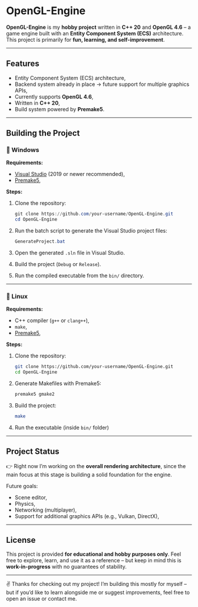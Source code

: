 # OpenGL-Engine

**OpenGL-Engine** is my **hobby project** written in **C++ 20** and **OpenGL 4.6** – a game engine built with an **Entity Component System (ECS)** architecture.  
This project is primarily for **fun, learning, and self-improvement**.  

---

## Features
- Entity Component System (ECS) architecture,
- Backend system already in place → future support for multiple graphics APIs,
- Currently supports **OpenGL 4.6**,
- Written in  **C++ 20**,
- Build system powered by **Premake5**.

---

## Building the Project

### 🔹 Windows

**Requirements:**

* [Visual Studio](https://visualstudio.microsoft.com/) (2019 or newer recommended),
* [Premake5](https://premake.github.io/),

**Steps:**

1. Clone the repository:

   ```powershell
   git clone https://github.com/your-username/OpenGL-Engine.git
   cd OpenGL-Engine
   ```

2. Run the batch script to generate the Visual Studio project files:

   ```powershell
   GenerateProject.bat
   ```

3. Open the generated `.sln` file in Visual Studio.

4. Build the project (`Debug` or `Release`).

5. Run the compiled executable from the `bin/` directory.

---

### 🔹 Linux

**Requirements:**
- C++ compiler (`g++` or `clang++`),  
- `make`,  
- [Premake5](https://premake.github.io/),

**Steps:**
1. Clone the repository:
   ```bash
   git clone https://github.com/your-username/OpenGL-Engine.git
   cd OpenGL-Engine
   ```

2. Generate Makefiles with Premake5:

   ```bash
   premake5 gmake2
   ```

3. Build the project:

   ```bash
   make
   ```

4. Run the executable (inside `bin/` folder)

---

## Project Status

👉 Right now I’m working on the **overall rendering architecture**, since the main focus at this stage is building a solid foundation for the engine.

Future goals:

* Scene editor,
* Physics,
* Networking (multiplayer),
* Support for additional graphics APIs (e.g., Vulkan, DirectX),

---

## License

This project is provided **for educational and hobby purposes only**.
Feel free to explore, learn, and use it as a reference – but keep in mind this is **work-in-progress** with no guarantees of stability.

---

✌️ Thanks for checking out my project!
I’m building this mostly for myself – but if you’d like to learn alongside me or suggest improvements, feel free to open an issue or contact me.